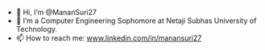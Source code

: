 - 👋 Hi, I’m @MananSuri27
- 👀 I’m a Computer Engineering Sophomore at Netaji Subhas University of Technology.
- 📫 How to reach me: www.linkedin.com/in/manansuri27

<!---
MananSuri27/MananSuri27 is a ✨ special ✨ repository because its `README.md` (this file) appears on your GitHub profile.
You can click the Preview link to take a look at your changes.
--->
